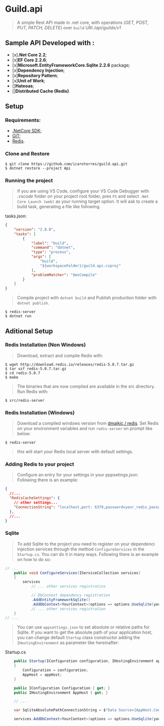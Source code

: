 ﻿# Guild.api

> A simple Rest API made in .net core, with operations (_GET, POST, PUT, PATCH, DELETE_) over `Guild` URI _/api/guilds/v1_

## Sample API Developed with :

+ [x]**.Net Core 2.2**;
+ [x]**EF Core 2.2.6**;
+ [x]**Microsoft.EntityFrameworkCore.Sqlite 2.2.6** package;
+ [x]**Dependency Injection**;
+ [x]**Repository Pattern**;
+ [x]**Unit of Work**;
+ []**Hateoas**;
+ []**Distributed Cache (Redis)**.

## Setup

### Requirements:

+ [.NetCore SDK](https://dotnet.microsoft.com/download "microsoft downloads");
+ [GIT](https://git-scm.com/downloads "git downloads");
+ [Redis](https://redis.io/download "redis downloads").


### Clone and Restore

```
$ git clone https://github.com/icarotorres/guild.api.git
$ dotnet restore --project Api
```
### Running the project

> If you are using VS Code, configure your VS Code Debugger with _.vscode_ folder on your project root folder, pres `F5` and select `.Net Core Launch (web)` as your running target option. It will ask to create a build task, generating a file like following.

tasks.json:
``` json
{
    "version": "2.0.0",
    "tasks": [
        {
            "label": "build",
            "command": "dotnet",
            "type": "process",
            "args": [
                "build",
                "${workspaceFolder}/guild.api.csproj"
            ],
            "problemMatcher": "$msCompile"
        }
    ]
}
```

> Compile project with `dotnet build` and Publish production folder with `dotnet publish`.

```
$ redis-server
$ dotnet run
```

## Aditional Setup

### Redis Installation (Non Windows)

> Download, extract and compile Redis with:

```
$ wget http://download.redis.io/releases/redis-5.0.7.tar.gz
$ tar xzf redis-5.0.7.tar.gz
$ cd redis-5.0.7
$ make
```

> The binaries that are now compiled are available in the src directory. Run Redis with:

```
$ src/redis-server
```

### Redis Installation (Windows)

> Download a compiled windows version from [dmajkic / redis](https://github.com/dmajkic/redis/downloads "github dmajkic/redis download packages"). Set Redis on your environment variables and run `redis-server` on prompt like below:

```
$ redis-server
```

> this will start your Redis local server with default settings.

### Adding Redis to your project

> Configure an entry for your settings in your pppsetings.json. Following there is an example:

```json
{
  //...
  "RedisCacheSettings": {
    // other settings...
    "ConnectionString": "localhost,port: 6379,password=your_redis_password!"
  },
  //...
}
```

### Sqlite

> To add Sqlite to the project you need to register on your dependenci injection services through the method `ConfigureServices` in the `Startup.cs`.
You can do it in many ways. Following there is an example on how to do so:

```c#
// ...
	public void ConfigureServices(IServiceCollection services)
	{
		services
			// ... other services registratins

			// DbContext dependency registration
			.AddEntityFrameworkSqlite()
			.AddDbContext<YourContext>(options => options.UseSqlite(yourSqlConnectionString));
			// ... other services registration
	}
// ...
```

> You can use `appsettings.json` to set absolute or relative paths for Sqlite. If you want to get the absolute path of your application host, you can change default `Startup` class constructor adding the `IHostingEnvironment` as parameter like hereinafter:

Startup.cs

```c#
	public Startup(IConfiguration configuration, IHostingEnvironment appHost)
    {
        Configuration = configuration;
        AppHost = appHost;
    }

    public IConfiguration Configuration { get; }
    public IHostingEnvironment AppHost { get; }

	// ...
```

```c#
	var SqliteAbsolutePathConnectionString = $"Data Source={AppHost.ContentRootPath}\\{Configuration["SqliteSettings:SourceName"]}";

	services.AddDbContext<YourContext>(options => options.UseSqlite(yourSqlConnectionString));
```
